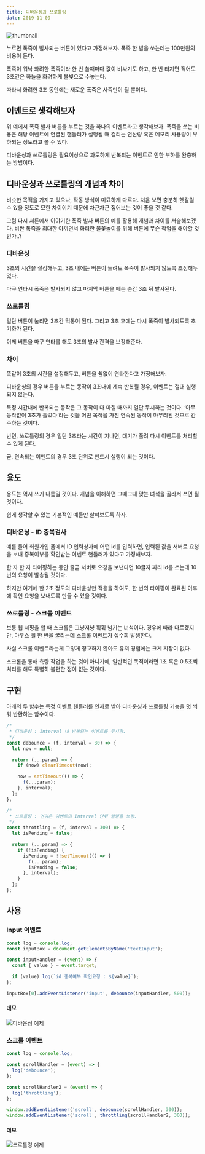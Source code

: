 ```yaml
---
title: 디바운싱과 쓰로틀링
date: 2019-11-09
---
```


![thumbnail](./images/firecracker.jpeg)

누르면 폭죽이 발사되는 버튼이 있다고 가정해보자.
폭죽 한 발을 쏘는데는 100만원의 비용이 든다.

폭죽이 워낙 화려한 폭죽이라 한 번 쏠때마다 값이 비싸기도 하고,
한 번 터지면 적어도 3초간은 하늘을 화려하게 불빛으로 수놓는다.

따라서 화려한 3초 동안에는 새로운 폭죽은 사족만이 될 뿐이다.

## 이벤트로 생각해보자

위 예에서 폭죽 발사 버튼을 누르는 것을 하나의 이벤트라고 생각해보자.
폭죽을 쏘는 비용은 해당 이벤트에 연결된 핸들러가 실행될 때 걸리는 연산량 혹은 메모리 사용량이 부하되는 정도라고 볼 수 있다.

디바운싱과 쓰로틀링은 필요이상으로 과도하게 반복되는 이벤트로 인한 부하를 완충하는 방법이다.

## 디바운싱과 쓰로틀링의 개념과 차이

비슷한 목적을 가지고 있으나, 작동 방식이 미묘하게 다르다.
처음 보면 충분히 헷갈릴 수 있을 정도로 묘한 차이이기 때문에 차근차근 짚어보는 것이 좋을 것 같다.

그럼 다시 서론에서 이야기한 폭죽 발사 버튼의 예를 활용해 개념과 차이를 서술해보겠다.
비싼 폭죽을 최대한 아끼면서 화려한 불꽃놀이를 위해 버튼에 무슨 작업을 해야할 것인가..?

### 디바운싱

3초의 시간을 설정해두고,
3초 내에는 버튼이 눌려도 폭죽이 발사되지 않도록 조정해두었다.

마구 연타시 폭죽은 발사되지 않고 마지막 버튼을 떼는 순간 3초 뒤 발사된다.

### 쓰로틀링

일단 버튼이 눌리면 3초간 먹통이 된다.
그리고 3초 후에는 다시 폭죽이 발사되도록 초기화가 된다.

이제 버튼을 마구 연타를 해도 3초의 발사 간격을 보장해준다.

### 차이

똑같이 3초의 시간을 설정해두고, 버튼을 쉼없이 연타한다고 가정해보자.

디바운싱의 경우 버튼을 누르는 동작이 3초내에 계속 반복될 경우,
이벤트는 절대 실행되지 않는다.

특정 시간내에 반복되는 동작은 그 동작이 다 마칠 때까지 일단 무시하는 것이다.
‘아무 동작없이 3초가 흘렀다’라는 것을 어떤 목적을 가진 연속된 동작이 마무리된 것으로 간주하는 것이다.

반면, 쓰로틀링의 경우 일단 3초라는 시간이 지나면, 대기가 풀려 다시 이벤트를 처리할 수 있게 된다.

곧, 연속되는 이벤트의 경우 3초 단위로 반드시 실행이 되는 것이다.

## 용도

용도는 역시 쓰기 나름일 것이다.
개념을 이해하면 그때그때 맞는 녀석을 골라서 쓰면 될 것이다.

쉽게 생각할 수 있는 기본적인 예들만 살펴보도록 하자.

### 디바운싱 - ID 중복검사

예를 들어 회원가입 폼에서 ID 입력상자에 어떤 id를 입력하면,
입력된 값을 서버로 요청을 보내 중복여부를 확인받는 이벤트 핸들러가 있다고 가정해보자.

한 자 한 자 타이핑하는 동안 줄곧 서버로 요청을 보낸다면 10글자 짜리 id를 쓰는데 10번의 요청이 발송될 것이다.

하지만 여기에 한 2초 정도의 디바운싱만 적용을 하여도,
한 번의 타이핑이 완료된 이후에 확인 요청을 보내도록 만들 수 있을 것이다.

### 쓰로틀링 - 스크롤 이벤트

보통 웹 서핑을 할 때 스크롤은 그냥저냥 휙휙 넘기는 녀석이다.
경우에 따라 다르겠지만, 마우스 휠 한 번을 굴리는데 스크롤 이벤트가 십수회 발생한다.

사실 스크롤 이벤트라는게 그렇게 정교하지 않아도 유저 경험에는 크게 지장이 없다.

스크롤을 통해 측량 작업을 하는 것이 아니기에,
일반적인 목적이라면 1초 혹은 0.5초씩 처리를 해도 특별히 불편한 점이 없는 것이다.

## 구현

아래의 두 함수는 특정 이벤트 핸들러를 인자로 받아 디바운싱과 쓰로틀링 기능을 덧 씌워 반환하는 함수이다.

```js
/*
 * 디바운싱 : Interval 내 반복되는 이벤트를 무시함.
 */
const debounce = (f, interval = 30) => {
  let now = null;

  return (...param) => {
    if (now) clearTimeout(now);

    now = setTimeout(() => {
      f(...param);
    }, interval);
  };
};

/*
 * 쓰로틀링 : 연이은 이벤트의 Interval 단위 실행을 보장.
 */
const throttling = (f, interval = 300) => {
  let isPending = false;

  return (...param) => {
    if (!isPending) {
      isPending = !!setTimeout(() => {
        f(...param);
        isPending = false;
      }, interval);
    }
  };
};
```

## 사용

### Input 이벤트

```js
const log = console.log;
const inputBox = document.getElementsByName('textInput');

const inputHandler = (event) => {
  const { value } = event.target;

  if (value) log(`id 중복여부 확인요청 : ${value}`);
};

inputBox[0].addEventListener('input', debounce(inputHandler, 500));
```

#### 데모

![디바운싱 예제](./images/debouncing.gif)

### 스크롤 이벤트

```js
const log = console.log;

const scrollHandler = (event) => {
  log('debounce');
};

const scrollHandler2 = (event) => {
  log('throttling');
};

window.addEventListener('scroll', debounce(scrollHandler, 300));
window.addEventListener('scroll', throttling(scrollHandler2, 300));
```

#### 데모

![쓰로틀링 예제](./images/throttling.gif)
